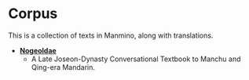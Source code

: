 # Corpus

This is a collection of texts in Manmino, along with translations.

  * **[Nogeoldae](https://github.com/Manmino/corpus/blob/main/Nogeoldae.md)**
    * A Late Joseon-Dynasty Conversational Textbook to Manchu and Qing-era Mandarin.
